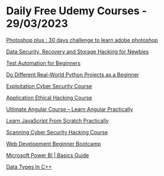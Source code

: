 # Daily Free Udemy Courses - 29/03/2023

[Photoshop plus : 30 days challenge to learn adobe photoshop](https://www.udemy.com/course/photoshop-plus/?couponCode=AD8BB5A77CF8772F4A8E)
[Data Security, Recovery and Storage Hacking for Newbies](https://www.udemy.com/course/data-security-recovery-and-storage-hacking-for-newbies/?couponCode=MARBZST38)
[Test Automation for Beginners](https://www.udemy.com/course/test-automation-for-beginners/?couponCode=1B95F1532417AC30C859)
[Do Different Real-World Python Projects as a Beginner](https://www.udemy.com/course/do-different-real-world-python-projects-as-a-beginner/?couponCode=A2491151BEA5BF7E746F)
[Exploitation Cyber Security Course](https://www.udemy.com/course/exploitation-cyber-security-course/?couponCode=AAB84E90FDC6FC0034BF)
[Application Ethical Hacking Course](https://www.udemy.com/course/a-guide-to-learn-ethical-hacking-from-scratch/?couponCode=BDCEA0C41AF765BCE6BF)
[Ultimate Angular Course – Learn Angular Practically](https://www.udemy.com/course/ultimate-angular-course-learn-angular-practically-r/?couponCode=EE809649BE44FD8B28B2)
[Learn JavaScript From Scratch Practically](https://www.udemy.com/course/javascript-certification-course-hands-on-guide-to-learn-jav/?couponCode=2C555596EADBE80EC99A)
[Scanning Cyber Security Hacking Course](https://www.udemy.com/course/learn-and-understand-ethical-hacking-from-scratch/?couponCode=D6A35A54FE2955708A9B)
[Web Development Beginner Bootcamp](https://www.udemy.com/course/a-complete-practical-guide-to-learn-web-development/?couponCode=F4AB29E354955BEB58FC)
[Microsoft Power BI | Basics Guide](https://www.udemy.com/course/learn-microsoft-power-bi-course/?couponCode=FREE323G7S3)
[Data Types In C++](https://www.udemy.com/course/c-programming-beginners-bootcamp-2020/?couponCode=AA49924259A852B7D5AE)
